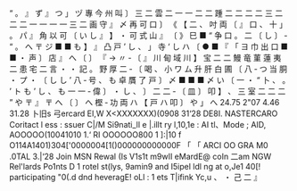 “ 。 』 ず 』 つ 」 ヅ 專 今 州 叫 〕 三 二 雲 二 一 一 二 二 踵 二 二 二 二 三 二 二 二 一 一 一 一 三 二 画 守 』 〆 再 可 口 〕 《 【 二 、 吋 両 〔 』 口 、 十 」 。 パ 』 角 以 可 〔 い し 』 】 ・ 可 式 山 』 〔 》 巳 ■ “ 争 口 。 二 〔 し 〕 ‐ “ 。 へ 〒 ジ ■ ■ も 】 』 凸 戸 ’ し 、 」 寺 ‘ し ハ 〔 ● ■ 『 「 ヨ 巾 出 口 ■ ■ ・ 声 〕 店 』 へ 〔 〕 『 → 〃 ‐ 〔 』 川 甸 域 川 】 宝 二 二 鰻 竜 菫 蓮 夷 二 患 宅 二 言 ・ ・ 記 。 野 厚 二 ‐ 〔 喝 、 小 ワ ム 升 肝 白 圃 〔 八 ‐ つ 当 胴 ・ プ ・ 〔 し し ’ 八 ‐ 号 、 も 卓 贋 了 戸 〕 〆 ■ ■ ■ 〆 い 〔 一 ・ “ 卜 、 。 ’ ト も ’ し 、 も 一 一 ‐ 偉 〕 ・ し 、 〕 二 二 ‐ 〔 皿 〕 叩 】 、 三 室 二 二 二 ” や 〒 』 〒 へ 〔 〕 へ 樫 ‐ 功 両 ハ 【 戸 ハ 叩 〕 や 」 へ 24.75 2"07 4.46 31.28 卜旧s 弓ercard EI,W X<X><XXXXXXX)(0908 31‘28 DE8I. NASTERCARO Coritact l ess : ssuer C|/M Si9nati_ll e |.illt ry l,10,1e : AI tl、Mode ; AID, AOOOOO(10041010 1.‘ RI OOOOOO800 1 ]:|10 f O114A1401)304['0000004[1()000000000000F 「 「 ARCI OO GRA M0 .0TAL 3.|‘28 Join MSN Rewal (Is V1s1t m9wII eMardE@ coIn 二am NGW Rel'lards Po1nts D 1 rotel st(lys, 9amin9 and I5ipel ldl ng at o,Je1 40[! participating "0(.d dnd heveragE! oLl : 1 ets T|ifink Yc,u 、 ・ 己 二 』
